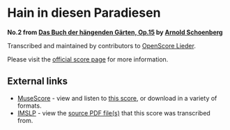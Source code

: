 # Hain in diesen Paradiesen

__No.2 from [Das Buch der hängenden Gärten, Op.15](..) by [Arnold Schoenberg](../..)__

Transcribed and maintained by contributors to [OpenScore Lieder].

Please visit the [official score page] for more information.

[official score page]: https://musescore.com/openscore-lieder-corpus/scores/9134397
[OpenScore Lieder]: https://musescore.com/openscore-lieder-corpus

## External links

- [MuseScore] - view and listen to [this score][MuseScore], or download in a variety of formats.
- [IMSLP] - view the [source PDF file(s)][IMSLP] that this score was transcribed from.

[MuseScore]: https://musescore.com/score/9134397
[IMSLP]: https://imslp.org/wiki/Special:ReverseLookup/23662